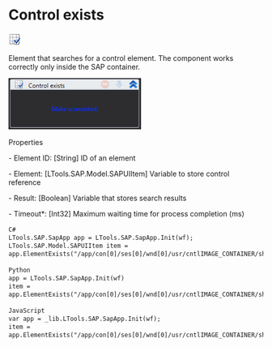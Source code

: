 # Control exists

![](<../../../.gitbook/assets/0 (45).png>)

Element that searches for a control element. The component works correctly only inside the SAP container.

![](<../../../.gitbook/assets/1 (10).png>)

Properties

&#x20;\- Element ID: \[String] ID of an element

&#x20;\- Element: \[LTools.SAP.Model.SAPUIItem] Variable to store control reference

&#x20;\- Result: \[Boolean] Variable that stores search results

&#x20;\- Timeout\*: \[Int32] Maximum waiting time for process completion (ms)

```
C#
LTools.SAP.SapApp app = LTools.SAP.SapApp.Init(wf);
LTools.SAP.Model.SAPUIItem item = app.ElementExists("/app/con[0]/ses[0]/wnd[0]/usr/cntlIMAGE_CONTAINER/shellcont/shell/shellcont[0]/shell");

Python
app = LTools.SAP.SapApp.Init(wf)
item = app.ElementExists("/app/con[0]/ses[0]/wnd[0]/usr/cntlIMAGE_CONTAINER/shellcont/shell/shellcont[0]/shell")

JavaScript
var app = _lib.LTools.SAP.SapApp.Init(wf);
item = app.ElementExists("/app/con[0]/ses[0]/wnd[0]/usr/cntlIMAGE_CONTAINER/shellcont/shell/shellcont[0]/shell");
```

